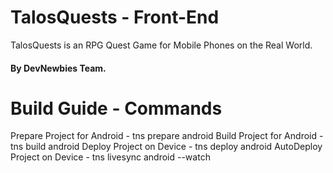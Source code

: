 # TalosQuests - Front-End
TalosQuests is an RPG Quest Game for Mobile Phones on the Real World.

#### By DevNewbies Team.


# Build Guide - Commands
Prepare Project for Android - tns prepare android
Build Project for Android - tns build android
Deploy Project on Device - tns deploy android
AutoDeploy Project on Device - tns livesync android --watch